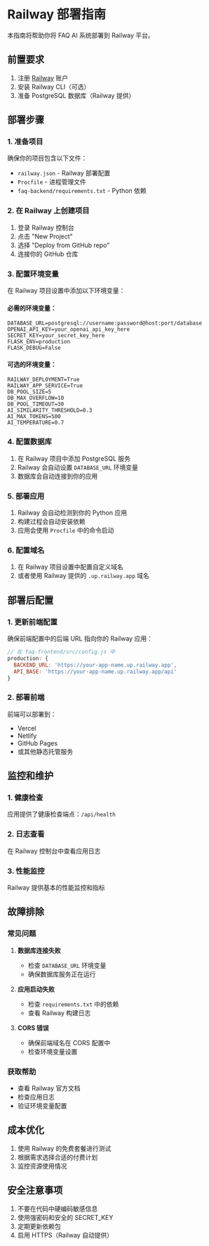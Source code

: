 # Railway 部署指南

本指南将帮助你将 FAQ AI 系统部署到 Railway 平台。

## 前置要求

1. 注册 [Railway](https://railway.app/) 账户
2. 安装 Railway CLI（可选）
3. 准备 PostgreSQL 数据库（Railway 提供）

## 部署步骤

### 1. 准备项目

确保你的项目包含以下文件：
- `railway.json` - Railway 部署配置
- `Procfile` - 进程管理文件
- `faq-backend/requirements.txt` - Python 依赖

### 2. 在 Railway 上创建项目

1. 登录 Railway 控制台
2. 点击 "New Project"
3. 选择 "Deploy from GitHub repo"
4. 连接你的 GitHub 仓库

### 3. 配置环境变量

在 Railway 项目设置中添加以下环境变量：

#### 必需的环境变量：
```
DATABASE_URL=postgresql://username:password@host:port/database
OPENAI_API_KEY=your_openai_api_key_here
SECRET_KEY=your_secret_key_here
FLASK_ENV=production
FLASK_DEBUG=False
```

#### 可选的环境变量：
```
RAILWAY_DEPLOYMENT=True
RAILWAY_APP_SERVICE=True
DB_POOL_SIZE=5
DB_MAX_OVERFLOW=10
DB_POOL_TIMEOUT=30
AI_SIMILARITY_THRESHOLD=0.3
AI_MAX_TOKENS=500
AI_TEMPERATURE=0.7
```

### 4. 配置数据库

1. 在 Railway 项目中添加 PostgreSQL 服务
2. Railway 会自动设置 `DATABASE_URL` 环境变量
3. 数据库会自动连接到你的应用

### 5. 部署应用

1. Railway 会自动检测到你的 Python 应用
2. 构建过程会自动安装依赖
3. 应用会使用 `Procfile` 中的命令启动

### 6. 配置域名

1. 在 Railway 项目设置中配置自定义域名
2. 或者使用 Railway 提供的 `.up.railway.app` 域名

## 部署后配置

### 1. 更新前端配置

确保前端配置中的后端 URL 指向你的 Railway 应用：

```javascript
// 在 faq-frontend/src/config.js 中
production: {
  BACKEND_URL: 'https://your-app-name.up.railway.app',
  API_BASE: 'https://your-app-name.up.railway.app/api'
}
```

### 2. 部署前端

前端可以部署到：
- Vercel
- Netlify
- GitHub Pages
- 或其他静态托管服务

## 监控和维护

### 1. 健康检查

应用提供了健康检查端点：`/api/health`

### 2. 日志查看

在 Railway 控制台中查看应用日志

### 3. 性能监控

Railway 提供基本的性能监控和指标

## 故障排除

### 常见问题

1. **数据库连接失败**
   - 检查 `DATABASE_URL` 环境变量
   - 确保数据库服务正在运行

2. **应用启动失败**
   - 检查 `requirements.txt` 中的依赖
   - 查看 Railway 构建日志

3. **CORS 错误**
   - 确保前端域名在 CORS 配置中
   - 检查环境变量设置

### 获取帮助

- 查看 Railway 官方文档
- 检查应用日志
- 验证环境变量配置

## 成本优化

1. 使用 Railway 的免费套餐进行测试
2. 根据需求选择合适的付费计划
3. 监控资源使用情况

## 安全注意事项

1. 不要在代码中硬编码敏感信息
2. 使用强密码和安全的 SECRET_KEY
3. 定期更新依赖包
4. 启用 HTTPS（Railway 自动提供）
